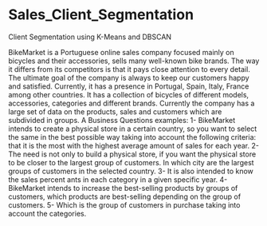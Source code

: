 # Sales_Client_Segmentation
Client Segmentation using K-Means and DBSCAN


BikeMarket is a Portuguese online sales company focused mainly on bicycles and their accessories, sells many well-known bike brands. The way it differs from its competitors is that it pays close attention to every detail. The ultimate goal of the company is always to keep our customers happy and satisfied. Currently, it has a presence in Portugal, Spain, Italy, France among other countries. It has a collection of bicycles of different models, accessories, categories and different brands. Currently the company has a large set of data on the products, sales and customers which are subdivided in groups.
A Business Questions examples:
1-	BikeMarket intends to create a physical store in a certain country, so you want to select the same in the best possible way taking into account the following criteria: that it is the most with the highest average amount of sales for each year.
2-	The need is not only to build a physical store, if you want the physical store to be closer to the largest group of customers. In which city are the largest groups of customers in the selected country.
3-	It is also intended to know the sales percent ants in each category in a given specific year.
4-	BikeMarket intends to increase the best-selling products by groups of customers, which products are best-selling depending on the group of customers.
5-	Which is the group of customers in purchase taking into account the categories.

